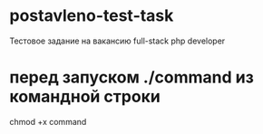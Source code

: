 # postavleno-test-task
Тестовое задание на вакансию full-stack php developer

# перед запуском ./command из командной строки 
chmod +x command
